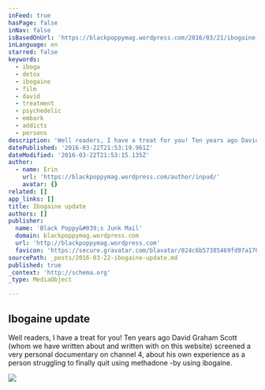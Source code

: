 ```yaml
---
inFeed: true
hasPage: false
inNav: false
isBasedOnUrl: 'https://blackpoppymag.wordpress.com/2016/03/21/ibogaine-update/'
inLanguage: en
starred: false
keywords:
  - iboga
  - detox
  - ibogaine
  - film
  - david
  - treatment
  - psychedelic
  - embark
  - addicts
  - persons
description: 'Well readers, I have a treat for you! Ten years ago David Graham Scott (whom we have written about and written with on this website) screened a very personal documentary on channel 4, about his own experience as a person struggling to finally quit using methadone -by using ibogaine.'
datePublished: '2016-03-22T21:53:19.961Z'
dateModified: '2016-03-22T21:53:15.135Z'
author:
  - name: Erin
    url: 'https://blackpoppymag.wordpress.com/author/inpud/'
    avatar: {}
related: []
app_links: []
title: Ibogaine update
authors: []
publisher:
  name: 'Black Poppy&#039;s Junk Mail'
  domain: blackpoppymag.wordpress.com
  url: 'http://blackpoppymag.wordpress.com'
  favicon: 'https://secure.gravatar.com/blavatar/824c6b57385469fd97a170daec368c91?s=16'
sourcePath: _posts/2016-03-22-ibogaine-update.md
published: true
_context: 'http://schema.org'
_type: MediaObject

---
```

<article style=""><h1>Ibogaine update</h1><p>Well readers, I have a treat for you! Ten years ago David Graham Scott (whom we have written about and written with on this website) screened a very personal documentary on channel 4, about his own experience as a person struggling to finally quit using methadone -by using ibogaine.</p><img src="https://s3-us-west-2.amazonaws.com/the-grid-img/p/62e7891f09ec3043414248ed357b6c0ad7932003.jpg" /></article>